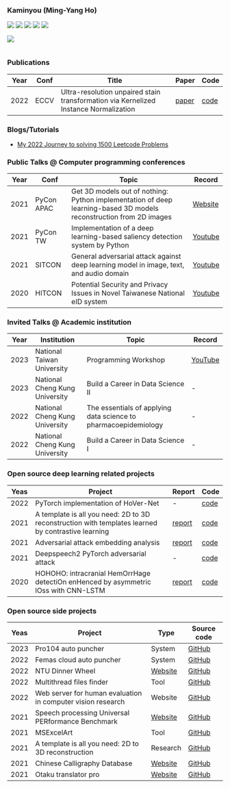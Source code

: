 ### Kaminyou (Ming-Yang Ho)
![](https://github-profile-summary-cards.vercel.app/api/cards/profile-details?username=kaminyou&theme=solarized_dark)
![](https://github-profile-summary-cards.vercel.app/api/cards/repos-per-language?username=kaminyou&theme=solarized_dark)
![](https://github-profile-summary-cards.vercel.app/api/cards/most-commit-language?username=kaminyou&theme=solarized_dark)
![](https://github-profile-summary-cards.vercel.app/api/cards/stats?username=kaminyou&theme=solarized_dark)
![](https://github-profile-summary-cards.vercel.app/api/cards/productive-time?username=kaminyou&theme=solarized_dark)
<p align="left"><img src=https://komarev.com/ghpvc/?username=kaminyou&color=dc143c></p>

![]()
###  Publications
Year | Conf | Title | Paper | Code
--- | --- | --- | --- | ---
2022 | ECCV | Ultra-resolution unpaired stain transformation via Kernelized Instance Normalization | [paper](https://link.springer.com/chapter/10.1007/978-3-031-19803-8_29) | [code](https://github.com/Kaminyou/URUST)

### Blogs/Tutorials
- [My 2022 Journey to solving 1500 Leetcode Problems](https://medium.com/@ikaminyou/leetcode-%E5%88%B71500%E9%A1%8C%E5%BF%83%E8%B7%AF%E6%AD%B7%E7%A8%8B-8614284f03da)

### Public Talks @ Computer programming conferences
Year | Conf | Topic | Record |
--- | --- | --- | --- |
2021 | PyCon APAC | Get 3D models out of nothing: Python implementation of deep learning-based 3D models reconstruction from 2D images | [Website](https://th.pycon.org/pages/speakers)
2021 | PyCon TW | Implementation of a deep learning-based saliency detection system by Python | [Youtube](https://www.youtube.com/watch?v=iRGEG-Lft40)
2021 | SITCON | General adversarial attack against deep learning model in image, text, and audio domain | [Youtube](https://www.youtube.com/watch?v=qTBt-jBcfoE)
2020 | HITCON | Potential Security and Privacy Issues in Novel Taiwanese National eID system | [Youtube](https://www.youtube.com/watch?v=xceL9rRYnEM)

### Invited Talks @ Academic institution
Year | Institution | Topic | Record |
--- | --- | --- | --- |
2023 | National Taiwan University | Programming Workshop | [YouTube](https://www.youtube.com/playlist?list=PLliqi5P4G8nt16qEwuUIAvxQ3mhYcU4Vd)
2023 | National Cheng Kung University | Build a Career in Data Science II | -
2022 | National Cheng Kung University | The essentials of applying data science to pharmacoepidemiology | -
2022 | National Cheng Kung University | Build a Career in Data Science I | -

### Open source deep learning related projects
Yeas | Project | Report | Code | 
--- | --- | --- | --- |
2022 | PyTorch implementation of HoVer-Net | - | [code](https://github.com/Kaminyou/HoVer-Net-PyTorch)
2021 | A template is all you need: 2D to 3D reconstruction with templates learned by contrastive learning | [report](https://github.com/Kaminyou/A-template-is-all-you-need/blob/main/report/109_2_3DDLCV_FINAL.pdf) | [code](https://github.com/Kaminyou/A-template-is-all-you-need)
2021 | Adversarial attack embedding analysis | [report](https://github.com/Kaminyou/Adversarial-attack-embedding-analysis/blob/master/report/report.pdf) | [code](https://github.com/Kaminyou/Adversarial-attack-embedding-analysis)
2021 | Deepspeech2 PyTorch adversarial attack | - | [code](https://github.com/Kaminyou/deepspeech2-pytorch-adversarial-attack)
2020 | HOHOHO: intracranial HemOrrHage detectiOn enHenced by asymmetric lOss with CNN-LSTM | [report](https://github.com/DLCV-Fall-2020/medical-imaging-hohoho/blob/main/report.pdf) | [code](https://github.com/DLCV-Fall-2020/medical-imaging-hohoho) 


### Open source side projects
Yeas | Project | Type | Source code | 
--- | --- | --- | --- |
2023 | Pro104 auto puncher | System | [GitHub](https://github.com/Kaminyou/Pro104-Auto-Puncher)
2022 | Femas cloud auto puncher | System | [GitHub](https://github.com/Kaminyou/femascloud-auto-puncher)
2022 | NTU Dinner Wheel | [Website](https://kaminyou.com/NTU-Dinner-Wheel/) | [GitHub](https://github.com/Kaminyou/NTU-Dinner-Wheel)
2022 | Multithread files finder | Tool | [GitHub](https://github.com/Kaminyou/Multithread-files-finder)
2022 | Web server for human evaluation in computer vision research | Website | [GitHub](https://github.com/Kaminyou/Computer-Vision-Research-Human-Evaluation-Server)
2021 | Speech processing Universal PERformance Benchmark | [Website](https://superbbenchmark.org/) | [GitHub](https://github.com/superbbenchmark/website-react)
2021 | MSExcelArt | Tool | [GitHub](https://github.com/Kaminyou/MSExcelArt)
2021 | A template is all you need: 2D to 3D reconstruction | Research | [GitHub](https://github.com/Kaminyou/A-template-is-all-you-need)
2021 | Chinese Calligraphy Database | [Website](https://kaminyou.com/Chinese-Calligraphy-Database-Crawler/) | [GitHub](https://github.com/Kaminyou/Chinese-Calligraphy-Database-Crawler)
2021 | Otaku translator pro | [Website](https://kaminyou.com/otaku-translator-pro/) | [GitHub](https://github.com/Kaminyou/otaku-translator-pro)


<!--
**Kaminyou/Kaminyou** is a ✨ _special_ ✨ repository because its `README.md` (this file) appears on your GitHub profile.

Here are some ideas to get you started:

- 🔭 I’m currently working on ...
- 🌱 I’m currently learning ...
- 👯 I’m looking to collaborate on ...
- 🤔 I’m looking for help with ...
- 💬 Ask me about ...
- 📫 How to reach me: ...
- 😄 Pronouns: ...
- ⚡ Fun fact: ...
-->
